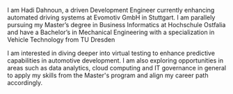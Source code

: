 I am Hadi Dahnoun, a driven Development Engineer currently enhancing automated driving systems at Evomotiv GmbH in Stuttgart.
I am parallely pursuing my Master’s degree in Business Informatics at Hochschule Ostfalia and have a Bachelor’s in Mechanical Engineering with a specialization in Vehicle Technology from TU Dresden

I am interested in diving deeper into virtual testing to enhance predictive capabilities in automotive development.  I am also exploring opportunities in areas such as data analytics, cloud computing and IT governance in general to apply my skills from the Master's program and align my career path accordingly.
